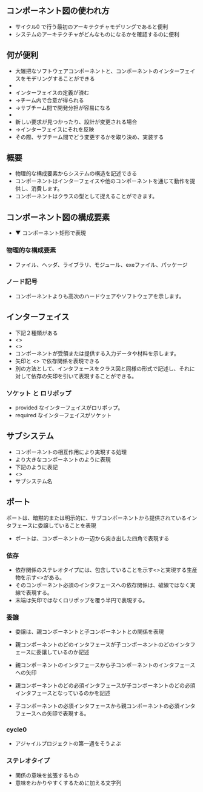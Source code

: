 ## コンポーネント図の使われ方
* サイクル0 で行う最初のアーキテクチャモデリングであると便利
* システムのアーキテクチャがどんなものになるかを確認するのに便利

## 何が便利
* 大雑把なソフトウェアコンポーネントと、コンポーネントのインターフェイスをモデリングすることができる
*
* インターフェイスの定義が済む
* →チーム内で合意が得られる
*  →サブチーム間で開発分担が容易になる
*
* 新しい要求が見つかったり、設計が変更される場合
* →インターフェイスにそれを反映
* その際、サブチーム間でどう変更するかを取り決め、実装する

## 概要
* 物理的な構成要素からシステムの構造を記述できる
* コンポーネントはインターフェイスや他のコンポーネントを通じて動作を提供し、消費します。
* コンポーネントはクラスの型として捉えることができます。


## コンポーネント図の構成要素
* ▼ コンポーネント矩形で表現

### 物理的な構成要素
* ファイル、ヘッダ、ライブラリ、モジュール、exeファイル、パッケージ


### ノード記号
* コンポーネントよりも高次のハードウェアやソフトウェアを示します。




## インターフェイス
* 下記２種類がある
* <<provided interface>>
* <<required interface>>
* コンポーネントが受領または提供する入力データや材料を示します。
* 矢印と <<required>> で依存関係を表現できる
* 別の方法として、インタフェースをクラス図と同様の形式で記述し、それに対して依存の矢印を引いて表現することができる。

### ソケット と ロリポップ
* provided なインターフェイスがロリポップ。
* required なインターフェイスがソケット


## サブシステム
* コンポーネントの相互作用により実現する処理
* より大きなコンポーネントのように表現
* 下記のように表記
* <<subsystem>>
* サブシステム名

## ポート
ポートは、暗黙的または明示的に、サブコンポーネントから提供されているインタフェースに委譲していることを表現
* ポートは、コンポーネントの一辺から突き出した四角で表現する

### 依存
* 依存関係のステレオタイプには、包含していることを示す<<reside>>と実現する生産物を示す<<implement>>がある。
* そのコンポーネント必須のインタフェースへの依存関係は、破線ではなく実線で表現する。
* 末端は矢印ではなくロリポップを覆う半円で表現する。

### 委譲
* 委譲は、親コンポーネントと子コンポーネントとの関係を表現

* 親コンポーネントのどのインタフェースが子コンポーネントのどのインタフェースに委譲しているのか記述
* 親コンポーネントのインタフェースから子コンポーネントのインタフェースへの矢印

* 親コンポーネントのどの必須インタフェースが子コンポーネントのどの必須インタフェースとなっているのかを記述
* 子コンポーネントの必須インタフェースから親コンポーネントの必須インタフェースへの矢印で表現する。



### cycle0
* アジャイルプロジェクトの第一週をそうよぶ

### ステレオタイプ
* 関係の意味を拡張するもの
* 意味をわかりやすくするために加える文字列

